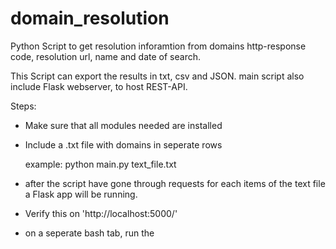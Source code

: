 # domain_resolution
Python Script to get resolution inforamtion from domains http-response code, resolution url, name and date of search.

This Script can export the results in txt, csv and JSON. main script also include Flask webserver, to host REST-API.

Steps:
- Make sure that all modules needed are installed
- Include a .txt file with domains in seperate rows

  example:
  python main.py text_file.txt

- after the script have gone through requests for each items of the text file a Flask app will be running.
- Verify this on 'http://localhost:5000/'
- on a seperate bash tab, run the 






